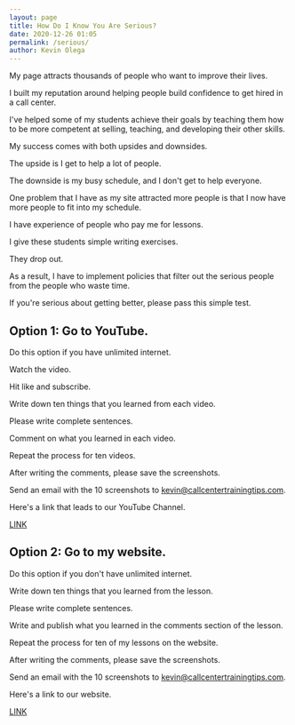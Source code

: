 ```yaml
--- 
layout: page
title: How Do I Know You Are Serious?
date: 2020-12-26 01:05
permalink: /serious/ 
author: Kevin Olega 
--- 
```

My page attracts thousands of people who want to improve their lives.

I built my reputation around helping people build confidence to get hired in a call center.

I've helped some of my students achieve their goals by teaching them how to be more competent at selling, teaching, and developing their other skills.

My success comes with both upsides and downsides.

The upside is I get to help a lot of people.

The downside is my busy schedule, and I don't get to help everyone.

One problem that I have as my site attracted more people is that I now have more people to fit into my schedule.

I have experience of people who pay me for lessons.

I give these students simple writing exercises.

They drop out.

As a result, I have to implement policies that filter out the serious people from the people who waste time.

If you're serious about getting better, please pass this simple test.


## Option 1: Go to YouTube.

Do this option if you have unlimited internet.

Watch the video.

Hit like and subscribe.

Write down ten things that you learned from each video.

Please write complete sentences.

Comment on what you learned in each video.

Repeat the process for ten videos.

After writing the comments, please save the screenshots. 

Send an email with the 10 screenshots to kevin@callcentertrainingtips.com.

Here's a link that leads to our YouTube Channel.

[LINK](https://callcentertrainingtips.com/yt)

## Option 2: Go to my website.

Do this option if you don't have unlimited internet.

Write down ten things that you learned from the lesson.

Please write complete sentences.

Write and publish what you learned in the comments section of the lesson.

Repeat the process for ten of my lessons on the website.

After writing the comments, please save the  screenshots. 

Send an email with the 10 screenshots to kevin@callcentertrainingtips.com.

Here's a link to our website.

[LINK](https://callcentertrainingtips.com)